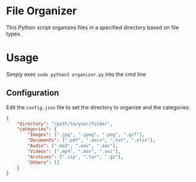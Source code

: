 # File Organizer

This Python script organizes files in a specified directory based on file types.

# Usage

Simply exec `sudo python3 organizer.py` into the cmd line

## Configuration

Edit the `config.json` file to set the directory to organize and the categories.

```json
{
    "directory": "/path/to/your/folder",
    "categories": {
        "Images": [".jpg", ".jpeg", ".png", ".gif"],
        "Documents": [".pdf", ".docx", ".txt", ".xlsx"],
        "Audio": [".mp3", ".wav", ".aac"],
        "Videos": [".mp4", ".mov", ".avi"],
        "Archives": [".zip", ".tar", ".gz"],
        "Others": []
    }
}
